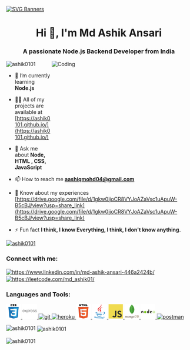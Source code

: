 [![SVG Banners](https://svg-banners.vercel.app/api?type=origin&text1=Hey%20There!%20🤠&text2=💖%20Welcome!%20To%20My%20GitHub%20Profile&width=1000&height=200)](https://github.com/Akshay090/svg-banners)

<h1 align="center">Hi 👋, I'm Md Ashik Ansari</h1>
<h3 align="center">A passionate Node.js Backend Developer from India</h3>
<img align="right" alt="Coding" width="380" height="300" src="https://cdn.dribbble.com/users/1162077/screenshots/3848914/programmer.gif">

<p align="left"> <img src="https://komarev.com/ghpvc/?username=ashik0101&label=Profile%20views&color=0e75b6&style=flat" alt="ashik0101" /> </p>


- 🌱 I’m currently learning **Node.js**

- 👨‍💻 All of my projects are available at [https://ashik0101.github.io/](https://ashik0101.github.io/)

- 💬 Ask me about **Node, HTML , CSS, JavaScript**

- 📫 How to reach me **aashiqmohd04@gmail.com**

- 📄 Know about my experiences [https://drive.google.com/file/d/1gkw0ijoCR8VYJoAZaVsc1uApuW-B5cBJ/view?usp=share_link](https://drive.google.com/file/d/1gkw0ijoCR8VYJoAZaVsc1uApuW-B5cBJ/view?usp=share_link)

- ⚡ Fun fact  **I think, I know Everything, I think, I don't know anything.**

<p align="left"> <a href="https://github.com/ryo-ma/github-profile-trophy"><img src="https://github-profile-trophy.vercel.app/?username=ashik0101" alt="ashik0101" /></a> </p>

<h3 align="left">Connect with me:</h3>
<p align="left">
<a href="https://linkedin.com/in/https://www.linkedin.com/in/md-ashik-ansari-446a2424b/" target="blank"><img align="center" src="https://raw.githubusercontent.com/rahuldkjain/github-profile-readme-generator/master/src/images/icons/Social/linked-in-alt.svg" alt="https://www.linkedin.com/in/md-ashik-ansari-446a2424b/" height="30" width="40" /></a>
<a href="https://leetcode.com/Md_Ashik01" target="blank"><img align="center" src="https://raw.githubusercontent.com/rahuldkjain/github-profile-readme-generator/master/src/images/icons/Social/leet-code.svg" alt="https://leetcode.com/md_ashik01/" height="30" width="40" /></a>
</p>

<h3 align="left">Languages and Tools:</h3>
<p align="left"> <a href="https://www.w3schools.com/css/" target="_blank" rel="noreferrer"> <img src="https://raw.githubusercontent.com/devicons/devicon/master/icons/css3/css3-original-wordmark.svg" alt="css3" width="40" height="40"/> </a> <a href="https://expressjs.com" target="_blank" rel="noreferrer"> <img src="https://raw.githubusercontent.com/devicons/devicon/master/icons/express/express-original-wordmark.svg" alt="express" width="40" height="40"/> </a> <a href="https://git-scm.com/" target="_blank" rel="noreferrer"> <img src="https://www.vectorlogo.zone/logos/git-scm/git-scm-icon.svg" alt="git" width="40" height="40"/> </a> <a href="https://heroku.com" target="_blank" rel="noreferrer"> <img src="https://www.vectorlogo.zone/logos/heroku/heroku-icon.svg" alt="heroku" width="40" height="40"/> </a> <a href="https://www.w3.org/html/" target="_blank" rel="noreferrer"> <img src="https://raw.githubusercontent.com/devicons/devicon/master/icons/html5/html5-original-wordmark.svg" alt="html5" width="40" height="40"/> </a> <a href="https://www.java.com" target="_blank" rel="noreferrer"> <img src="https://raw.githubusercontent.com/devicons/devicon/master/icons/java/java-original.svg" alt="java" width="40" height="40"/> </a> <a href="https://developer.mozilla.org/en-US/docs/Web/JavaScript" target="_blank" rel="noreferrer"> <img src="https://raw.githubusercontent.com/devicons/devicon/master/icons/javascript/javascript-original.svg" alt="javascript" width="40" height="40"/> </a> <a href="https://www.mongodb.com/" target="_blank" rel="noreferrer"> <img src="https://raw.githubusercontent.com/devicons/devicon/master/icons/mongodb/mongodb-original-wordmark.svg" alt="mongodb" width="40" height="40"/> </a> <a href="https://nodejs.org" target="_blank" rel="noreferrer"> <img src="https://raw.githubusercontent.com/devicons/devicon/master/icons/nodejs/nodejs-original-wordmark.svg" alt="nodejs" width="40" height="40"/> </a> <a href="https://postman.com" target="_blank" rel="noreferrer"> <img src="https://www.vectorlogo.zone/logos/getpostman/getpostman-icon.svg" alt="postman" width="40" height="40"/> </a> </p>

<p><img align="left" src="https://github-readme-stats.vercel.app/api/top-langs?username=ashik0101&show_icons=true&locale=en&layout=compact" alt="ashik0101" /></p>

<p>&nbsp;<img align="center" src="https://github-readme-stats.vercel.app/api?username=ashik0101&show_icons=true&locale=en" alt="ashik0101" /></p>

<p><img align="center" src="https://github-readme-streak-stats.herokuapp.com/?user=ashik0101&" alt="ashik0101" /></p>
